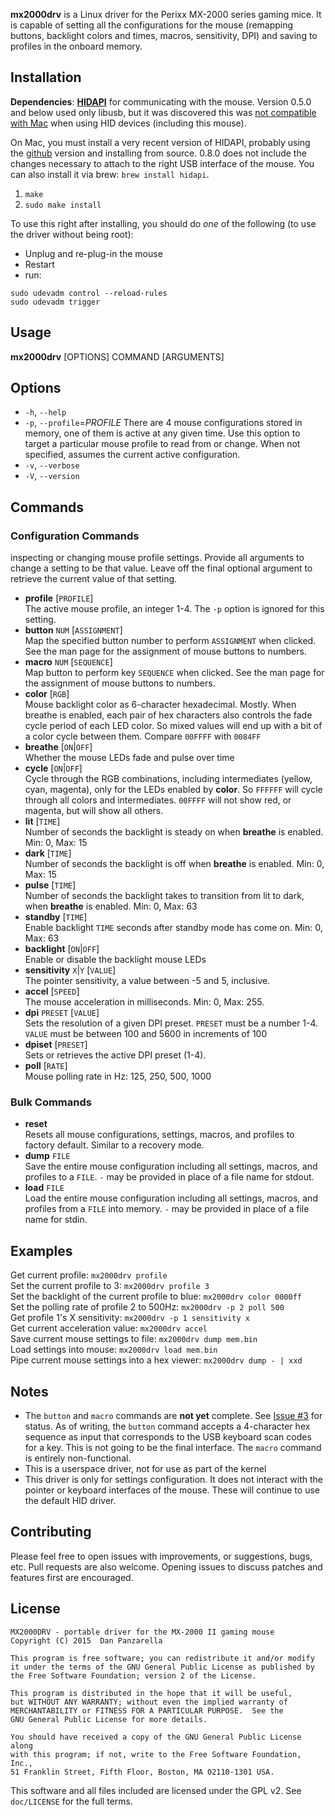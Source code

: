 **mx2000drv** is a Linux driver for the Perixx MX-2000 series gaming mice. It is capable of setting all the configurations for the mouse (remapping buttons, backlight colors and times, macros, sensitivity, DPI) and saving to profiles in the onboard memory.

Installation
----------------

**Dependencies**: **[HIDAPI](https://github.com/libusb/hidapi)** for communicating with the mouse. Version 0.5.0 and below used only libusb, but it was discovered this was [not compatible with Mac](http://www.libusb.org/ticket/89) when using HID devices (including this mouse). 

On Mac, you must install a very recent version of HIDAPI, probably using the [github](https://github.com/libusb/hidapi) version and installing from source. 0.8.0 does not include the changes necessary to attach to the right USB interface of the mouse. You can also install it via brew: `brew install hidapi`.

1. `make`
2. `sudo make install`

To use this right after installing, you should do *one* of the following (to use the driver without being root):

* Unplug and re-plug-in the mouse
* Restart
* run:

```
sudo udevadm control --reload-rules
sudo udevadm trigger
```

Usage
-----

**mx2000drv** [OPTIONS] COMMAND [ARGUMENTS]

## Options
- `-h`, `--help`
- `-p`, `--profile`=_PROFILE_
     There are 4 mouse configurations stored in memory, one of them is active at any given time. Use this option to target a particular mouse profile to read from or change. When not specified, assumes the current active configuration.
- `-v`, `--verbose`
- `-V`, `--version`

## Commands
### Configuration Commands
inspecting or changing mouse profile settings. Provide all arguments to change a setting to be that value. Leave off the final optional argument to retrieve the current value of that setting.

- **profile** [`PROFILE`]  
    The active mouse profile, an integer 1-4. The `-p` option is ignored for this setting.
- **button** `NUM` [`ASSIGNMENT`]  
    Map the specified button number to perform `ASSIGNMENT` when clicked. See the man page for the assignment of mouse buttons to numbers.
- **macro** `NUM` [`SEQUENCE`]  
    Map button to perform key `SEQUENCE` when clicked. See the man page for the assignment of mouse buttons to numbers.
- **color** [`RGB`]  
    Mouse backlight color as 6-character hexadecimal. Mostly. When breathe is enabled, each pair of hex characters also controls the fade cycle period of each LED color. So mixed values will end up with a bit of a color cycle between them. Compare `00FFFF` with `0084FF`
- **breathe** [`ON`|`OFF`]  
    Whether the mouse LEDs fade and pulse over time
- **cycle** [`ON`|`OFF`]  
    Cycle through the RGB combinations, including intermediates (yellow, cyan, magenta), only for the LEDs enabled by **color**. So `FFFFFF` will cycle through all colors and intermediates. `00FFFF` will not show red, or magenta, but will show all others.
- **lit** [`TIME`]  
    Number of seconds the backlight is steady on when **breathe** is enabled. Min: 0, Max: 15
- **dark** [`TIME`]  
    Number of seconds the backlight is off when **breathe** is enabled. Min: 0, Max: 15
- **pulse** [`TIME`]  
    Number of seconds the backlight takes to transition from lit to dark, when **breathe** is enabled. Min: 0, Max: 63
- **standby** [`TIME`]  
    Enable backlight `TIME` seconds after standby mode has come on. Min: 0, Max: 63
- **backlight** [`ON`|`OFF`]  
    Enable or disable the backlight mouse LEDs
- **sensitivity** `X`|`Y` [`VALUE`]  
    The pointer sensitivity, a value between -5 and 5, inclusive.
- **accel** [`SPEED`]  
    The mouse acceleration in milliseconds. Min: 0, Max: 255.
- **dpi** `PRESET` [`VALUE`]  
    Sets the resolution of a given DPI preset. `PRESET` must be a number 1-4. `VALUE` must be between 100 and 5600 in increments of 100
- **dpiset** [`PRESET`]  
    Sets or retrieves the active DPI preset (1-4).
- **poll** [`RATE`]  
    Mouse polling rate in Hz: 125, 250, 500, 1000

### Bulk Commands

- **reset**  
    Resets all mouse configurations, settings, macros, and profiles to factory default. Similar to a recovery mode.
- **dump** `FILE`  
    Save the entire mouse configuration including all settings, macros, and profiles to a `FILE`. `-` may be provided in place of a file name for stdout.
- **load** `FILE`  
    Load the entire mouse configuration including all settings, macros, and profiles from a `FILE` into memory. `-` may be provided in place of a file name for stdin.

## Examples

Get current profile: `mx2000drv profile`  
Set the current profile to 3: `mx2000drv profile 3`  
Set the backlight of the current profile to blue: `mx2000drv color 0000ff`  
Set the polling rate of profile 2 to 500Hz: `mx2000drv -p 2 poll 500`  
Get profile 1's X sensitivity: `mx2000drv -p 1 sensitivity x`  
Get current acceleration value: `mx2000drv accel`  
Save current mouse settings to file: `mx2000drv dump mem.bin`  
Load settings into mouse: `mx2000drv load mem.bin`  
Pipe current mouse settings into a hex viewer: `mx2000drv dump - | xxd`

Notes
---------

* The `button` and `macro` commands are **not yet** complete. See [Issue #3](https://github.com/pzl/mx2000drv/issues/3) for status. As of writing, the `button` command accepts a 4-character hex sequence as input that corresponds to the USB keyboard scan codes for a key. This is not going to be the final interface. The `macro` command is entirely non-functional.
* This is a userspace driver, not for use as part of the kernel
* This driver is only for settings configuration. It does not interact with the pointer or keyboard interfaces of the mouse. These will continue to use the default HID driver.

Contributing
--------------

Please feel free to open issues with improvements, or suggestions, bugs, etc. Pull requests are also welcome. Opening issues to discuss patches and features first are encouraged.


License
------------
```
MX2000DRV - portable driver for the MX-2000 II gaming mouse
Copyright (C) 2015  Dan Panzarella

This program is free software; you can redistribute it and/or modify
it under the terms of the GNU General Public License as published by
the Free Software Foundation; version 2 of the License.

This program is distributed in the hope that it will be useful,
but WITHOUT ANY WARRANTY; without even the implied warranty of
MERCHANTABILITY or FITNESS FOR A PARTICULAR PURPOSE.  See the
GNU General Public License for more details.

You should have received a copy of the GNU General Public License along
with this program; if not, write to the Free Software Foundation, Inc.,
51 Franklin Street, Fifth Floor, Boston, MA 02110-1301 USA.
```


This software and all files included are licensed under the GPL v2. See `doc/LICENSE` for the full terms.
